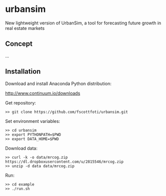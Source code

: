 urbansim
========

New lightweight version of UrbanSim, a tool for forecasting future growth in real estate markets

Concept
-------

...

Installation
---------------

Download and install Anaconda Python distribution:

http://www.continuum.io/downloads

Get repository:

```
>> git clone https://github.com/fscottfoti/urbansim.git
```

Set environment variables:

```
>> cd urbansim
>> export PYTHONPATH=$PWD
>> export DATA_HOME=$PWD
```

Download data:

```
>> curl -k -o data/mrcog.zip https://dl.dropboxusercontent.com/u/2815546/mrcog.zip
>> unzip -d data data/mrcog.zip
```

Run:

```
>> cd example
>> ./run.sh
```
